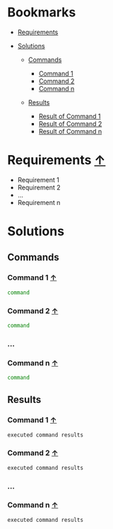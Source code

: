 # Bookmarks <a name=bookmarks></a>

- [Requirements](#requirements)

- [Solutions](#solutions)

  - [Commands](#commands)
    - [Command 1](#command-1-)
    - [Command 2](#command-2-)
    - [Command n](#command-n-)

  - [Results](#results)
    - [Result of Command 1](#command-1--1)
    - [Result of Command 2](#command-2--1)
    - [Result of Command n](#command-n--1)



# <a name="requirements"/> Requirements [↑](#bookmarks) 

- Requirement 1
- Requirement 2
- ...
- Requirement n

# <a name="solutions"/>  Solutions 

## <a name="commands"/>  Commands

### <a name="command-1-" /> Command 1 [↑](#bookmarks)

```sh
command
```

### <a name="command-2-" /> Command 2 [↑](#bookmarks)

```sh
command
```

### ...

### <a name="command-n-" /> Command n [↑](#bookmarks)

```sh
command
```

## <a name="results"/>  Results

### <a name="command-1--1" /> Command 1 [↑](#bookmarks)

```sh
executed command results
```

### <a name="command-2--1" /> Command 2 [↑](#bookmarks)

```sh
executed command results
```

### ...

### <a name="command-n--1" /> Command n [↑](#bookmarks)

```sh
executed command results
```